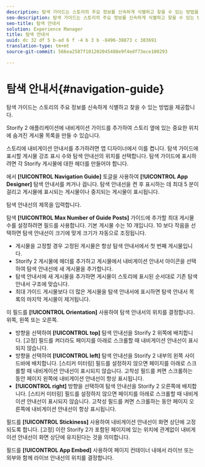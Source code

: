 ```yaml
---
description: 탐색 가이드는 스토리의 주요 정보를 신속하게 식별하고 찾을 수 있는 방법을 제공합니다.
seo-description: 탐색 가이드는 스토리의 주요 정보를 신속하게 식별하고 찾을 수 있는 방법을 제공합니다.
seo-title: 탐색 안내서
solution: Experience Manager
title: 탐색 안내서
uuid: dc 32 df 5 b-ad 6 f -4 b 3 b -8496-38873 c 383691
translation-type: tm+mt
source-git-commit: 566ea2587f101202045488e9f4edf73ece100293

---
```



# 탐색 안내서{#navigation-guide}

탐색 가이드는 스토리의 주요 정보를 신속하게 식별하고 찾을 수 있는 방법을 제공합니다.

Storify 2 애플리케이션에 내비게이션 가이드를 추가하여 스토리 옆에 있는 중요한 위치에 숨겨진 게시물 목록을 만들 수 있습니다.

스토리에 내비게이션 안내서를 추가하려면 앱 디자이너에서 이를 켭니다. 탐색 가이드에 표시할 게시물 강조 표시 수와 탐색 안내선의 위치를 선택합니다. 탐색 가이드에 표시하려면 각 Storify 게시물에 대한 헤더를 만들어야 합니다.

에서 **[!UICONTROL Navigation Guide]** 토글을 사용하여 **[!UICONTROL App Designer]** 탐색 안내서를 켜거나 끕니다. 탐색 안내선을 켠 후 표시하는 데 최대 5 분이 걸리고 게시물에 표시되는 게시물이나 중지되는 게시물이 표시됩니다.

탐색 안내선의 제목을 입력합니다.

탐색 **[!UICONTROL Max Number of Guide Posts]** 가이드에 추가할 최대 게시물 수를 설정하려면 필드를 사용합니다. 기본 게시물 수는 10 개입니다. 10 보다 작음을 선택하면 탐색 안내선이 크기에 맞게 크기가 자동으로 조정됩니다.

* 게시물을 고정할 경우 고정된 게시물은 항상 탐색 안내서에서 첫 번째 게시물입니다.
* Storify 2 게시물에 헤더를 추가하고 게시물에서 내비게이션 안내서 아이콘을 선택하여 탐색 안내선에 새 게시물을 추가합니다.
* 탐색 안내서에 새 게시물을 추가하면 게시물이 스토리에 표시된 순서대로 기존 탐색 안내서 구조에 맞습니다.
* 최대 가이드 게시물보다 더 많은 게시물을 탐색 안내서에 표시하면 탐색 안내서 목록의 마지막 게시물이 제거됩니다.

이 필드를 **[!UICONTROL Orientation]** 사용하여 탐색 안내서의 위치를 결정합니다. 위쪽, 왼쪽 또는 오른쪽.

* 방향을 선택하여 **[!UICONTROL top]** 탐색 안내선을 Storify 2 위쪽에 배치합니다. [고정] 필드를 켜더라도 페이지를 아래로 스크롤할 때 내비게이션 안내선이 표시되지 않습니다.
* 방향을 선택하여 **[!UICONTROL left]** 탐색 안내선을 Storify 2 내부의 왼쪽 사이드바에 배치합니다. [스티커 미터링] 필드를 설정하지 않으면 페이지를 아래로 스크롤할 때 내비게이션 안내선이 표시되지 않습니다. 고착성 필드를 켜면 스크롤하는 동안 페이지 왼쪽에 내비게이션 안내선이 항상 표시됩니다.
* **[!UICONTROL right]** 방향을 선택하여 탐색 안내선을 Storify 2 오른쪽에 배치합니다. [스티커 미터링] 필드를 설정하지 않으면 페이지를 아래로 스크롤할 때 내비게이션 안내선이 표시되지 않습니다. 고착성 필드를 켜면 스크롤하는 동안 페이지 오른쪽에 내비게이션 안내선이 항상 표시됩니다.

필드를 **[!UICONTROL Stickiness]** 사용하여 내비게이션 안내선이 화면 상단에 고정되도록 합니다. [고정] 이란 Storify 2가 포함된 페이지에 있는 위치에 관계없이 내비게이션 안내선이 화면 상단에 유지된다는 것을 의미합니다.

필드를 **[!UICONTROL App Embed]** 사용하여 페이지 컨테이너 내에서 라이브 또는 외부와 함께 라이브 안내선의 위치를 결정합니다.
